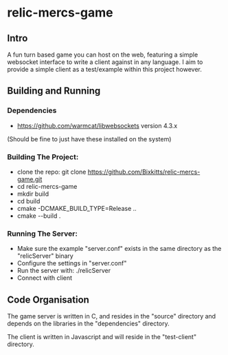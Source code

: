 # relic-mercs-game

## Intro
A fun turn based game you can host on the web, featuring a simple websocket interface
to write a client against in any language.
I aim to provide a simple client as a test/example within this project however.

## Building and Running
### Dependencies
- https://github.com/warmcat/libwebsockets version 4.3.x

(Should be fine to just have these installed on the system)

### Building The Project:
- clone the repo: 
  git clone https://github.com/Bixkitts/relic-mercs-game.git
- cd relic-mercs-game
- mkdir build
- cd build
- cmake -DCMAKE_BUILD_TYPE=Release ..
- cmake --build .
### Running The Server:
- Make sure the example "server.conf" exists in the same directory as the "relicServer" binary
- Configure the settings in "server.conf"
- Run the server with: ./relicServer
- Connect with client

## Code Organisation
The game server is written in C, and resides in the "source" directory and
depends on the libraries in the "dependencies" directory.

The client is written in Javascript and will reside in the "test-client" directory.
